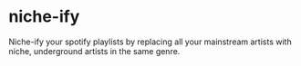 # niche-ify
Niche-ify your spotify playlists by replacing all your mainstream artists with niche, underground artists in the same genre.
